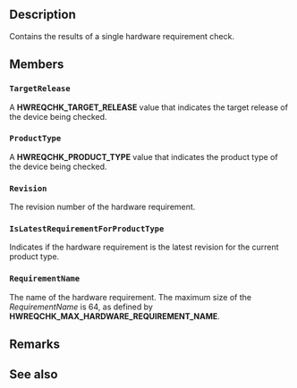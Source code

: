 ## Description

Contains the results of a single hardware requirement check.

## Members

### `TargetRelease`

A **HWREQCHK_TARGET_RELEASE** value that indicates the target release of the device being checked.

### `ProductType`

A **HWREQCHK_PRODUCT_TYPE** value that indicates the product type of the device being checked.

### `Revision`

The revision number of the hardware requirement.

### `IsLatestRequirementForProductType`

Indicates if the hardware requirement is the latest revision for the current product type.

### `RequirementName`

The name of the hardware requirement. The maximum size of the *RequirementName* is 64, as defined by **HWREQCHK_MAX_HARDWARE_REQUIREMENT_NAME**.

## Remarks

## See also